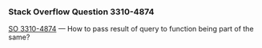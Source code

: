 ### Stack Overflow Question 3310-4874

[SO 3310-4874](https://stackoverflow.com/q/33104874) &mdash;
How to pass result of query to function being part of the same?
